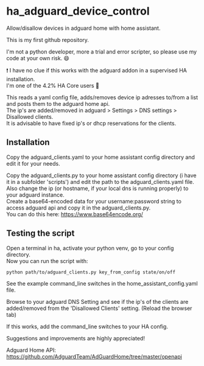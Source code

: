 # ha_adguard_device_control
Allow/disallow devices in adguard home with home assistant.

This is my first github repository.

I'm not a python developer, more a trial and error scripter, so please use my code at your own risk. :smile:

❗ I have no clue if this works with the adguard addon in a supervised HA installation.  
I'm one of the 4.2% HA Core users 🙂

This reads a yaml config file, adds/removes device ip adresses to/from a list and posts them to the adguard home api.  
The ip's are added/removed in adguard > Settings > DNS settings > Disallowed clients.  
It is advisable to have fixed ip's or dhcp reservations for the clients.

## Installation
Copy the adguard_clients.yaml to your home assistant config directory and edit it for your needs.

Copy the adguard_clients.py to your home assistant config directory (i have it in a subfolder 'scripts') and edit the path to the adguard_clients.yaml file.  
Also change the ip (or hostname, if your local dns is running properly) to your adguard instance.  
Create a base64-encoded data for your username:password string to access adguard api and copy it in the adguard_clients.py.  
You can do this here: https://www.base64encode.org/ 

## Testing the script
Open a terminal in ha, activate your python venv, go to your config directory.  
Now you can run the script with:
```
python path/to/adguard_clients.py key_from_config state/on/off
```
See the example command_line switches in the home_assistant_config.yaml file.

Browse to your adguard DNS Setting and see if the ip's of the clients are added/removed from the 'Disallowed Clients' setting. (Reload the browser tab)

If this works, add the command_line switches to your HA config.

Suggestions and improvements are highly appreciated!

Adguard Home API: https://github.com/AdguardTeam/AdGuardHome/tree/master/openapi
